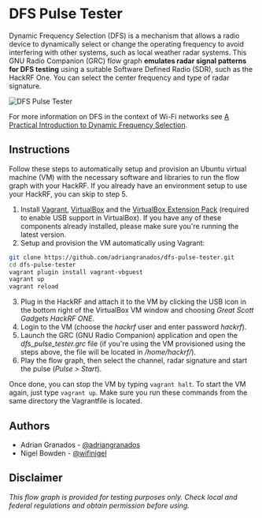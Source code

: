 # DFS Pulse Tester

Dynamic Frequency Selection (DFS) is a mechanism that allows a radio device to dynamically select or change the operating frequency to avoid interfering with other systems, such as local weather radar systems. This GNU Radio Companion (GRC) flow graph **emulates radar signal patterns for DFS testing** using a suitable Software Defined Radio (SDR), such as the HackRF One. You can select the center frequency and type of radar signature.

![DFS Pulse Tester](../master/dfs_pulse_tester.png "DFS Pulse Tester")

For more information on DFS in the context of Wi-Fi networks see [A Practical Introduction to Dynamic Frequency Selection](https://www.adriangranados.com/blog/practical-intro-dfs).

## Instructions

Follow these steps to automatically setup and provision an Ubuntu virtual machine (VM) with the necessary software and libraries to run the flow graph with your HackRF. If you already have an environment setup to use your HackRF, you can skip to step 5.

1. Install [Vagrant](https://www.vagrantup.com/downloads.html), [VirtualBox](https://www.virtualbox.org/wiki/Downloads) and the [VirtualBox Extension Pack](https://www.virtualbox.org/wiki/Downloads) (required to enable USB support in VirtualBox). If you have any of these components already installed, please make sure you're running the latest version.
2. Setup and provision the VM automatically using Vagrant:
```bash
git clone https://github.com/adriangranados/dfs-pulse-tester.git
cd dfs-pulse-tester
vagrant plugin install vagrant-vbguest
vagrant up
vagrant reload
```
3. Plug in the HackRF and attach it to the VM by clicking the USB icon in the bottom right of the VirtualBox VM window and choosing *Great Scott Gadgets HackRF ONE*.
4. Login to the VM (choose the *hackrf* user and enter password *hackrf*).
5. Launch the GRC (GNU Radio Companion) application and open the *dfs_pulse_tester.grc* file (if you're using the VM provisioned using the steps above, the file will be located in */home/hackrf/*).
6. Play the flow graph, then select the channel, radar signature and start the pulse (*Pulse > Start*).

Once done, you can stop the VM by typing ```vagrant halt```. To start the VM again, just type ```vagrant up```. Make sure you run these commands from the same directory the Vagrantfile is located.

## Authors

* Adrian Granados - [@adriangranados](https://twitter.com/adriangranados)
* Nigel Bowden - [@wifinigel](https://twitter.com/wifinigel)

## Disclaimer

*This flow graph is provided for testing purposes only. Check local and federal regulations and obtain permission before using.*
